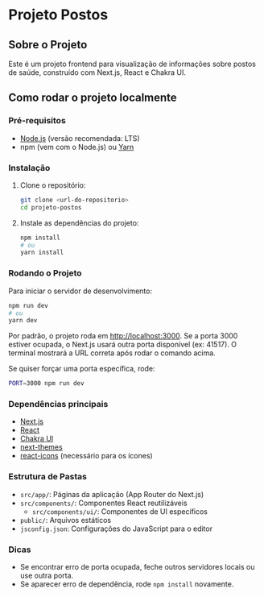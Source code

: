 # Projeto Postos

## Sobre o Projeto

Este é um projeto frontend para visualização de informações sobre postos de saúde, construído com Next.js, React e Chakra UI.

## Como rodar o projeto localmente

### Pré-requisitos

- [Node.js](https://nodejs.org/) (versão recomendada: LTS)
- npm (vem com o Node.js) ou [Yarn](https://yarnpkg.com/)

### Instalação

1. Clone o repositório:
   ```bash
   git clone <url-do-repositorio>
   cd projeto-postos
   ```
2. Instale as dependências do projeto:
   ```bash
   npm install
   # ou
   yarn install
   ```

### Rodando o Projeto

Para iniciar o servidor de desenvolvimento:

```bash
npm run dev
# ou
yarn dev
```

Por padrão, o projeto roda em [http://localhost:3000](http://localhost:3000). Se a porta 3000 estiver ocupada, o Next.js usará outra porta disponível (ex: 41517). O terminal mostrará a URL correta após rodar o comando acima.

Se quiser forçar uma porta específica, rode:
```bash
PORT=3000 npm run dev
```

### Dependências principais

- [Next.js](https://nextjs.org/)
- [React](https://reactjs.org/)
- [Chakra UI](https://chakra-ui.com/)
- [next-themes](https://github.com/pacocoursey/next-themes)
- [react-icons](https://react-icons.github.io/react-icons/) (necessário para os ícones)

### Estrutura de Pastas

- `src/app/`: Páginas da aplicação (App Router do Next.js)
- `src/components/`: Componentes React reutilizáveis
  - `src/components/ui/`: Componentes de UI específicos
- `public/`: Arquivos estáticos
- `jsconfig.json`: Configurações do JavaScript para o editor

### Dicas
- Se encontrar erro de porta ocupada, feche outros servidores locais ou use outra porta.
- Se aparecer erro de dependência, rode `npm install` novamente.

